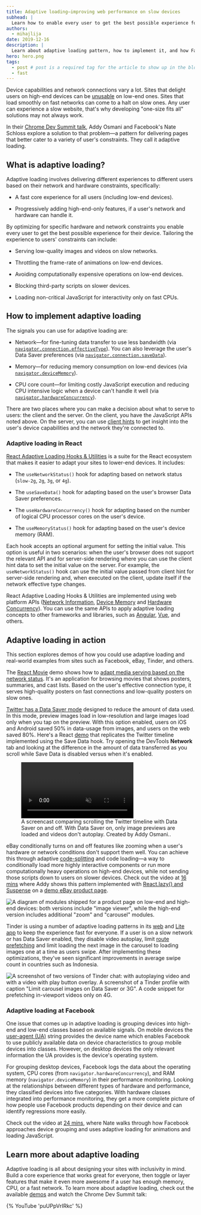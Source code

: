 ```yaml
---
title: Adaptive loading—improving web performance on slow devices
subhead: |
  Learn how to enable every user to get the best possible experience for their device by optimizing you sites for specific hardware and network constraints.
authors:
  - mihajlija
date: 2019-12-16
description: |
  Learn about adaptive loading pattern, how to implement it, and how Facebook, Tinder, eBay, and other companies use adaptive loading in production.
hero: hero.png  
tags:
  - post # post is a required tag for the article to show up in the blog.
  - fast
--- 
```


Device capabilities and network connections vary a lot. Sites that delight users
on high-end devices can be
[unusable](https://v8.dev/blog/cost-of-javascript-2019) on low-end ones. Sites
that load smoothly on fast networks can come to a halt on slow ones. Any user
can experience a slow website, that's why developing "one-size fits all"
solutions may not always work.

In their [Chrome Dev Summit talk](https://www.youtube.com/watch?v=puUPpVrIRkc),
Addy Osmani and Facebook's Nate Schloss explore a solution to that problem—a
pattern for delivering pages that better cater to a variety of user's
constraints. They call it adaptive loading.

## What is adaptive loading?

Adaptive loading involves delivering different experiences to different users
based on their network and hardware constraints, specifically:

* A fast core experience for all users (including low-end devices).

* Progressively adding high-end-only features, if a user's network and hardware
  can handle it.

By optimizing for specific hardware and network constraints you enable every
user to get the best possible experience for their device. Tailoring the
experience to users' constraints can include:

* Serving low-quality images and videos on slow networks.

* Throttling the frame-rate of animations on low-end devices.

* Avoiding computationally expensive operations on low-end devices.

* Blocking third-party scripts on slower devices.

* Loading non-critical JavaScript for interactivity only on fast CPUs.

## How to implement adaptive loading

The signals you can use for adaptive loading are:

* Network—for fine-tuning data transfer to use less bandwidth (via
  [`navigator.connection.effectiveType`](https://developer.mozilla.org/en-US/docs/Web/API/NetworkInformation/effectiveType)).
  You can also leverage the user's Data Saver preferences (via
  [`navigator.connection.saveData`](https://developers.google.com/web/fundamentals/performance/optimizing-content-efficiency/save-data#detecting_the_save-data_setting)).

* Memory—for reducing memory consumption on low-end devices (via
  [`navigator.deviceMemory`](https://developer.mozilla.org/en-US/docs/Web/API/Navigator/deviceMemory)).

* CPU core count—for limiting costly JavaScript execution and reducing CPU
  intensive logic when a device can't handle it well (via
  [`navigator.hardwareConcurrency`](https://developer.mozilla.org/en-US/docs/Web/API/NavigatorConcurrentHardware/hardwareConcurrency)).
  

There are two places where you can make a decision about what to serve to users:
the client and the server. On the client, you have the JavaScript APIs noted
above. On the server, you can use [client
hints](https://developers.google.com/web/fundamentals/performance/optimizing-content-efficiency/client-hints)
to get insight into the user's device capabilities and the network they're
connected to.

### Adaptive loading in React

[React Adaptive Loading Hooks &
Utilities](https://github.com/GoogleChromeLabs/react-adaptive-hooks) is a suite
for the React ecosystem that makes it easier to adapt your sites to lower-end
devices. It includes:

* The `useNetworkStatus()` hook for adapting based on network status (`slow-2g`,
  `2g`, `3g`, or `4g`).

* The `useSaveData()` hook for adapting based on the user's browser Data Saver
  preferences.

* The `useHardwareConcurrency()` hook for adapting based on the number of
  logical CPU processor cores on the user's device.

* The `useMemoryStatus()` hook for adapting based on the user's device memory
  (RAM).

Each hook accepts an optional argument for setting the initial value. This
option is useful in two scenarios: when the user's browser does not support the
relevant API and for server-side rendering where you can use the client hint
data to set the initial value on the server. For example, the
`useNetworkStatus()` hook can use the initial value passed from client hint for
server-side rendering and, when executed on the client, update itself if the
network effective type changes.

React Adaptive Loading Hooks & Utilities are implemented using web platform APIs
([Network
Information](https://developer.mozilla.org/en-US/docs/Web/API/Network_Information_API),
[Device Memory](https://developers.google.com/web/updates/2017/12/device-memory)
and [Hardware
Concurrency](https://developer.mozilla.org/en-US/docs/Web/API/NavigatorConcurrentHardware/hardwareConcurrency)).
You can use the same APIs to apply adaptive loading concepts to other frameworks
and libraries, such as
[Angular](https://netbasal.com/connection-aware-components-in-angular-3a66bb0bab6f),
[Vue](https://dev.to/vorillaz/serving-adaptive-components-using-the-network-information-api-lbo),
and others.

## Adaptive loading in action

This section explores demos of how you could use adaptive loading and real-world
examples from sites such as Facebook, eBay, Tinder, and others.

The [React
Movie](https://adaptive-loading.web.app/react-movie-network-aware-loading/) demo
shows how to [adapt media serving based on the network
status](https://github.com/GoogleChromeLabs/adaptive-loading/tree/master/react-movie-network-aware-loading).
It's an application for browsing movies that shows posters, summaries, and cast
lists. Based on the user's effective connection type, it serves high-quality
posters on fast connections and low-quality posters on slow ones.

[Twitter has a Data Saver
mode](https://twitter.com/twittersupport/status/1047607749708668928) designed to
reduce the amount of data used. In this mode, preview images load in
low-resolution and large images load only when you tap on the preview. With this
option enabled, users on iOS and Android saved 50% in data-usage from images,
and users on the web saved 80%. Here's a React
[demo](https://github.com/GoogleChromeLabs/adaptive-loading/tree/master/react-twitter-save-data-loading(hook))
that replicates the Twitter timeline implemented using the Save Data hook. Try
opening the DevTools **Network** tab and looking at the difference in the amount
of data transferred as you scroll while Save Data is disabled versus when it's
enabled. 

  <figure class="w-figure">
    <video controls autoplay loop muted class="w-screenshot">
      <source src="twitter-save-data.mp4" type="video/mp4">
    </video>
     <figcaption class="w-figcaption">
      A screencast comparing scrolling the Twitter timeline with Data Saver on and off. With Data Saver on, only image previews are loaded and videos don't autoplay. Created by Addy Osmani.</a>.
    </figcaption>
  </figure>

eBay conditionally turns on and off features like zooming when a user's hardware
or network conditions don't support them well. You can achieve this through
adaptive [code-splitting](/reduce-javascript-payloads-with-code-splitting/) and
code loading—a way to conditionally load more highly interactive components or
run more computationally heavy operations on high-end devices, while not sending
those scripts down to users on slower devices. Check out the video at [16
mins](https://youtu.be/puUPpVrIRkc?t=973) where Addy shows this pattern
implemented with [React.lazy() and Suspense](/code-splitting-suspense/) on a
[demo eBay product
page](https://github.com/GoogleChromeLabs/adaptive-loading/tree/master/react-ebay-network-aware-code-splitting).

![A diagram of modules shipped for a product page on low-end and high-end
devices: both versions include "image viewer", while the high-end version
includes additional "zoom" and "carousel" modules.](adaptive-code-splitting.png)

Tinder is using a number of adaptive loading patterns in its
[web](https://medium.com/@addyosmani/a-tinder-progressive-web-app-performance-case-study-78919d98ece0)
and [Lite app](https://blog.gotinder.com/introducing-tinder-lite/) to keep the
experience fast for everyone. If a user is on a slow network or has Data Saver
enabled, they disable video autoplay, limit [route prefetching](/link-prefetch/)
and limit loading the next image in the carousel to loading images one at a time
as users swipe. After implementing these optimizations, they've seen significant
improvements in average swipe count in countries such as Indonesia. 

![A screenshot of two versions of Tinder chat: with autoplaying video and with a
video with play button overlay. A screenshot of a Tinder profile with caption
"Limit carousel images on Data Saver or 3G".  A code snippet for prefetching
in-viewport videos only on 4G.](tinder.png)

### Adaptive loading at Facebook

One issue that comes up in adaptive loading is grouping devices into high-end
and low-end classes based on available signals. On mobile devices the
[user-agent (UA)](https://developer.chrome.com/multidevice/user-agent) string
provides the device name which enables Facebook to use publicly available data
on device characteristics to group mobile devices into classes. However, on
desktop devices the only relevant information the UA provides is the device's
operating system. 

For grouping desktop devices, Facebook logs the data about the operating system,
CPU cores (from `navigator.hardwareConcurrency`), and RAM memory
(`navigator.deviceMemory`) in their performance monitoring. Looking at the
relationships between different types of hardware and performance, they
classified devices into five categories. With hardware classes integrated into
performance monitoring, they get a more complete picture of how people use
Facebook products depending on their device and can identify regressions more
easily. 

Check out the video at [24 mins](https://youtu.be/puUPpVrIRkc?t=1443), where
Nate walks through how Facebook approaches device grouping and uses adaptive
loading for animations and loading JavaScript.

## Learn more about adaptive loading

Adaptive loading is all about designing your sites with inclusivity in mind.
Build a core experience that works great for everyone, then toggle or layer
features that make it even more awesome if a user has enough memory, CPU, or a
fast network. To learn more about adaptive loading, check out the available
[demos](https://github.com/GoogleChromeLabs/adaptive-loading#full-applications)
and watch the Chrome Dev Summit talk:

{% YouTube 'puUPpVrIRkc' %}
